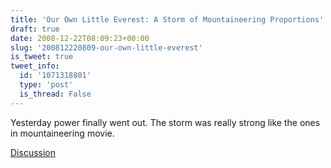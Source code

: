 ```yaml
---
title: 'Our Own Little Everest: A Storm of Mountaineering Proportions'
draft: true
date: 2008-12-22T08:09:23+00:00
slug: '200812220809-our-own-little-everest'
is_tweet: true
tweet_info:
  id: '1071318801'
  type: 'post'
  is_thread: False
---
```




Yesterday power finally went out. The storm was really strong like the ones in mountaineering movie.

[Discussion](https://x.com/sytelus/status/1071318801)
